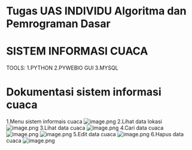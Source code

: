 # Tugas UAS INDIVIDU Algoritma dan Pemrograman Dasar

# SISTEM INFORMASI CUACA

TOOLS:
1.PYTHON
2.PYWEBIO GUI
3.MYSQL

# Dokumentasi sistem informasi cuaca

1.Menu sistem informais cuaca
![image.png]({https://drive.google.com/file/d/11SLoYoK6IU6DV66gg2pibjo45prvoGaP/view?usp=sharing})
2.Lihat data lokasi
![image.png]({https://drive.google.com/file/d/10M3hqZTX3RbrBFrqFxx1CKcNNauUuuc9/view?usp=sharing})
3.Lihat data cuaca
![image.png]({https://drive.google.com/file/d/1B1GJuI8Uo6SzXTZSDTYNqBI3IgoV3eDq/view?usp=sharing})
4.Cari data cuaca
![image.png]({https://drive.google.com/file/d/1dzcXwlZdGYGepirOi4RyPzdoC3FOb1W1/view?usp=sharing})
![image.png]({https://drive.google.com/file/d/1BrTyeowphHN_fk2ZNu6wBnNrmB4JWHR-/view?usp=sharing})
5.Edit data cuaca
![image.png]({https://drive.google.com/file/d/1mHPozilnQLfkVLw2WzkBl1foG6HngID1/view?usp=sharing})
6.Hapus data cuaca
![image.png]({https://drive.google.com/file/d/1kULmgwuQXDvASEldXFEoM6Wh6JxX6J_D/view?usp=sharing})
